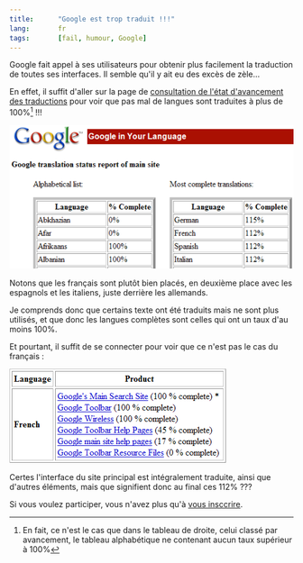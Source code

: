 ```yaml
--- 
title:      "Google est trop traduit !!!" 
lang:       fr 
tags:       [fail, humour, Google]
---
```


Google fait appel à ses utilisateurs pour obtenir plus facilement la traduction de toutes ses interfaces. Il semble qu'il y ait eu des excès de zèle…


En effet, il suffit d'aller sur la page de [consultation de l'état d'avancement des traductions](https://services.google.com/tcbin/tc.py?cmd=status) pour voir que pas mal de langues sont traduites à plus de 100%[^t1] !!!

![](google_tr_bestof.png)


Notons que les français sont plutôt bien placés, en deuxième place avec les espagnols et les italiens, juste derrière les allemands.

Je comprends donc que certains texte ont été traduits mais ne sont plus utilisés, et que donc les langues complètes sont celles qui ont un taux d'au moins 100%.

Et pourtant, il suffit de se connecter pour voir que ce n'est pas le cas du français :

![](google_tr_fr.png)


Certes l'interface du site principal est intégralement traduite, ainsi que d'autres éléments, mais que signifient donc au final ces 112% ???

Si vous voulez participer, vous n'avez plus qu'à [vous insccrire](https://services.google.com/tc/Welcome.html).



[^t1]: En fait, ce n'est le cas que dans le tableau de droite, celui classé par avancement, le tableau alphabétique ne contenant aucun taux supérieur à 100%
